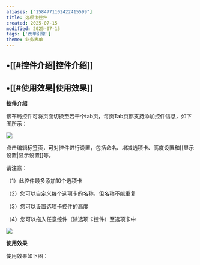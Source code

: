 ```yaml
---
aliases: ["1584771102422415599"]
title: 选项卡控件
created: 2025-07-15
modified: 2025-07-15
tags: ['表单引擎']
theme: 业务表单
---
```


## •[[#控件介绍|控件介绍]]

## •[[#使用效果|使用效果]]

**控件介绍**

该布局控件可将页面切换至若干个tab页，每页Tab页都支持添加控件信息，如下图所示：

![](https://myhelpdoc.oss-cn-heyuan.aliyuncs.com/mdimages/680fa6541a2ee8c4bf1e798082d675a0.jpg)

点击编辑标签页，可对控件进行设置，包括命名、增减选项卡、高度设置和[[显示设置|显示设置]]等。

请注意：

（1）此控件最多添加10个选项卡

（2）您可以自定义每个选项卡的名称，但名称不能重复

（3）您可以设置选项卡控件的高度

（4）您可以拖入任意控件（除选项卡控件）至选项卡中

![](https://myhelpdoc.oss-cn-heyuan.aliyuncs.com/mdimages/caf598e81addc8880c4b465d2107edd9.jpg)

**使用效果**

使用效果如下图：

